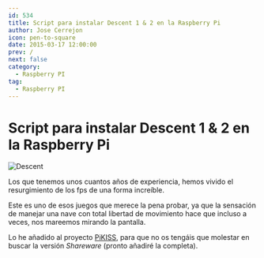 ```yaml
---
id: 534
title: Script para instalar Descent 1 & 2 en la Raspberry Pi
author: Jose Cerrejon
icon: pen-to-square
date: 2015-03-17 12:00:00
prev: /
next: false
category:
  - Raspberry PI
tag:
  - Raspberry PI
---
```


# Script para instalar Descent 1 & 2 en la Raspberry Pi

![Descent](/images/2015/03/descent.png)

Los que tenemos unos cuantos años de experiencia, hemos vivido el resurgimiento de los fps de una forma increíble.

Este es uno de esos juegos que merece la pena probar, ya que la sensación de manejar una nave con total libertad de movimiento hace que incluso a veces, nos mareemos mirando la pantalla.

Lo he añadido al proyecto [PiKISS](https://github.com/jmcerrejon/PiKISS/raw/c70f2b1e571be3c5bad22f32aa0593eed96a0541/scripts/games/descent.sh), para que no os tengáis que molestar en buscar la versión *Shareware* (pronto añadiré la completa).